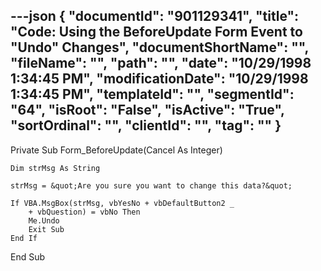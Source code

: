---json
{
  "documentId": "901129341",
  "title": "Code: Using the BeforeUpdate Form Event to &quot;Undo&quot; Changes",
  "documentShortName": "",
  "fileName": "",
  "path": "",
  "date": "10/29/1998 1:34:45 PM",
  "modificationDate": "10/29/1998 1:34:45 PM",
  "templateId": "",
  "segmentId": "64",
  "isRoot": "False",
  "isActive": "True",
  "sortOrdinal": "",
  "clientId": "",
  "tag": ""
}
---

Private Sub Form_BeforeUpdate(Cancel As Integer)

    Dim strMsg As String

    strMsg = &quot;Are you sure you want to change this data?&quot;

    If VBA.MsgBox(strMsg, vbYesNo + vbDefaultButton2 _
        + vbQuestion) = vbNo Then
        Me.Undo
        Exit Sub
    End If

End Sub
